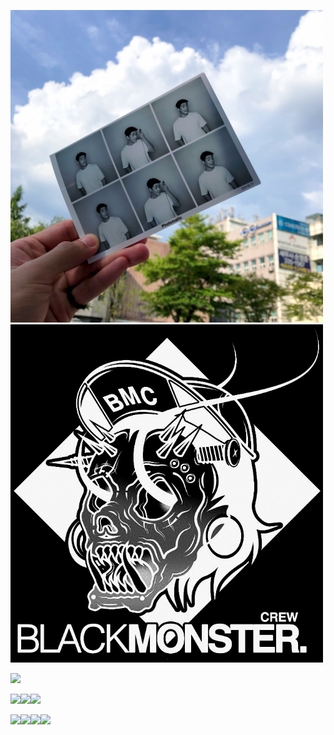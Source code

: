 <img src="https://github.com/devKobe24/images/blob/main/summer_kobe_20.JPG?raw=true" width=500 alt="한여름의나."><img src="https://github.com/devKobe24/images/blob/main/BMC.jpg?raw=true" width=500 alt="BMC-LOGO"><br>

<img src="https://img.shields.io/badge/ios-000000?style=for-the-badge&logo=ios&logoColor=white"><br>

<img src="https://img.shields.io/badge/Swift-F05138?style=for-the-badge&logo=Swift&logoColor=white"><img src="https://img.shields.io/badge/cplusplus-00599C?style=for-the-badge&logo=cplusplus&logoColor=white"><img src="https://img.shields.io/badge/html5-E34F26?style=for-the-badge&logo=html5&logoColor=white"><br>

<img src="https://img.shields.io/badge/Vapor-0D0D0D?style=for-the-badge&logo=Vapor&logoColor=white"><img src="https://img.shields.io/badge/MySQL-4479A1?style=for-the-badge&logo=MySQL&logoColor=white"><img src="https://img.shields.io/badge/PostgreSQL-4169E1?style=for-the-badge&logo=PostgreSQL&logoColor=white"><img src="https://img.shields.io/badge/amazonroute53-232F3E?style=for-the-badge&logo=amazonroute53&logoColor=white"><br>



